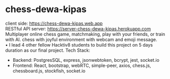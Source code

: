 # chess-dewa-kipas
client side: https://chess-dewa-kipas.web.app  
RESTful API server: https://server-chess-dewa-kipas.herokuapp.com  
 Multiplayer online chess game, matchmaking, play with your friends, or train with AI. chess with joyful environment with webcam and emoji message.   
 • I lead 4 other fellow Hacktiv8 students to build this project on 5 days duration as our final project.
 Tech Stack:  
 - Backend: PostgresSQL, express, jsonwebtoken, bcrypt, jest, socket.io
 - Frontend: React, bootstrap, webRTC, simple-peer, axios, chess.js, chessboard.js, stockfish, socket.io

